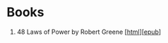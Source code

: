 # Books

1. 48 Laws of Power by Robert Greene [[html](https://htmlpreview.github.io/?https://github.com/secrets-of-existence/life/blob/main/books/48-laws-of-power/book.html)][[epub](48-laws-of-power/book.epub)]